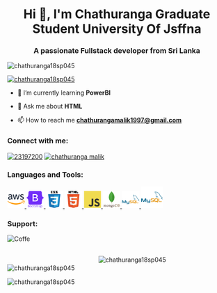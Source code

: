<h1 align="center">Hi 👋, I'm Chathuranga Graduate Student University Of Jsffna</h1>
<h3 align="center">A passionate Fullstack developer from Sri Lanka</h3>

<p align="left"> <img src="https://komarev.com/ghpvc/?username=chathuranga18sp045&label=Profile%20views&color=0e75b6&style=flat" alt="chathuranga18sp045" /> </p>

<p align="left"> <a href="https://github.com/ryo-ma/github-profile-trophy"><img src="https://github-profile-trophy.vercel.app/?username=chathuranga18sp045" alt="chathuranga18sp045" /></a> </p>

- 🌱 I’m currently learning **PowerBI**

- 💬 Ask me about **HTML**

- 📫 How to reach me **chathurangamalik1997@gmail.com**

<h3 align="left">Connect with me:</h3>
<p align="left">
<a href="https://stackoverflow.com/users/23197200" target="blank"><img align="center" src="https://raw.githubusercontent.com/rahuldkjain/github-profile-readme-generator/master/src/images/icons/Social/stack-overflow.svg" alt="23197200" height="30" width="40" /></a>
<a href="https://fb.com/chathuranga malik" target="blank"><img align="center" src="https://raw.githubusercontent.com/rahuldkjain/github-profile-readme-generator/master/src/images/icons/Social/facebook.svg" alt="chathuranga malik" height="30" width="40" /></a>
</p>

<h3 align="left">Languages and Tools:</h3>
<p align="left"> <a href="https://aws.amazon.com" target="_blank" rel="noreferrer"> <img src="https://raw.githubusercontent.com/devicons/devicon/master/icons/amazonwebservices/amazonwebservices-original-wordmark.svg" alt="aws" width="40" height="40"/> </a> <a href="https://getbootstrap.com" target="_blank" rel="noreferrer"> <img src="https://raw.githubusercontent.com/devicons/devicon/master/icons/bootstrap/bootstrap-plain-wordmark.svg" alt="bootstrap" width="40" height="40"/> </a> <a href="https://www.w3schools.com/css/" target="_blank" rel="noreferrer"> <img src="https://raw.githubusercontent.com/devicons/devicon/master/icons/css3/css3-original-wordmark.svg" alt="css3" width="40" height="40"/> </a> <a href="https://www.w3.org/html/" target="_blank" rel="noreferrer"> <img src="https://raw.githubusercontent.com/devicons/devicon/master/icons/html5/html5-original-wordmark.svg" alt="html5" width="40" height="40"/> </a> <a href="https://developer.mozilla.org/en-US/docs/Web/JavaScript" target="_blank" rel="noreferrer"> <img src="https://raw.githubusercontent.com/devicons/devicon/master/icons/javascript/javascript-original.svg" alt="javascript" width="40" height="40"/> </a> <a href="https://www.mongodb.com/" target="_blank" rel="noreferrer"> <img src="https://raw.githubusercontent.com/devicons/devicon/master/icons/mongodb/mongodb-original-wordmark.svg" alt="mongodb" width="40" height="40"/> </a> <a href="https://www.mysql.com/" target="_blank" rel="noreferrer"> <img src="https://raw.githubusercontent.com/devicons/devicon/master/icons/mysql/mysql-original-wordmark.svg" alt="mysql" width="40" height="40"/> </a>
<a href="https://www.php.com/" target="_blank" rel="noreferrer"> <img src="https://raw.githubusercontent.com/devicons/devicon/master/icons/mysql/mysql-original-wordmark.svg" alt="PHP" width="50" height="50"/> </a></p>

<h3 align="left">Support:</h3>
<p><a href="https://www.buymeacoffee.com/Coffe"> <img align="left" src="https://cdn.buymeacoffee.com/buttons/v2/default-yellow.png" height="50" width="210" alt="Coffe" /></a></p><br><br>

<p><img align="left" src="https://github-readme-stats.vercel.app/api/top-langs?username=chathuranga18sp045&show_icons=true&locale=en&layout=compact" alt="chathuranga18sp045" /></p>

<p>&nbsp;<img align="center" src="https://github-readme-stats.vercel.app/api?username=chathuranga18sp045&show_icons=true&locale=en" alt="chathuranga18sp045" /></p>

<p><img align="center" src="https://github-readme-streak-stats.herokuapp.com/?user=chathuranga18sp045&" alt="chathuranga18sp045" /></p>

